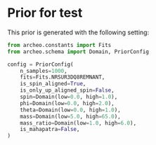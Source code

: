 # Prior for test

This prior is generated with the following setting:

```python
from archeo.constants import Fits
from archeo.schema import Domain, PriorConfig

config = PriorConfig(
    n_samples=1000,
    fits=Fits.NRSUR3DQ8REMNANT,
    is_spin_aligned=True,
    is_only_up_aligned_spin=False,
    spin=Domain(low=0.0, high=1.0),
    phi=Domain(low=0.0, high=2.0),
    theta=Domain(low=0.0, high=1.0),
    mass=Domain(low=5.0, high=65.0),
    mass_ratio=Domain(low=1.0, high=6.0),
    is_mahapatra=False,
)
```

